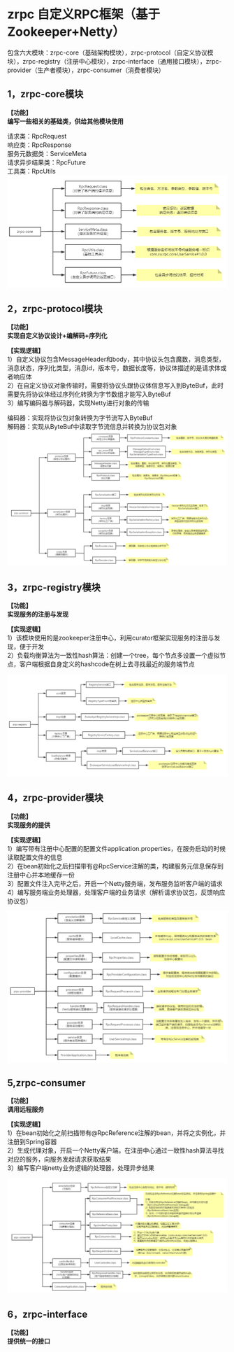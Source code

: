 # zrpc 自定义RPC框架（基于Zookeeper+Netty）
包含六大模块：zrpc-core（基础架构模块），zrpc-protocol（自定义协议模块），zrpc-registry（注册中心模块），zrpc-interface（通用接口模块），zrpc-provider（生产者模块），zrpc-consumer（消费者模块）

## 1，zrpc-core模块
**【功能】**  
**编写一些相关的基础类，供给其他模块使用**  
  
请求类：RpcRequest  
响应类：RpcResponse  
服务元数据类：ServiceMeta  
请求异步结果类：RpcFuture  
工具类：RpcUtils  
![image](https://github.com/xiaoguaishou520/zrpc/blob/master/images/zrpc-core.png)

## 2，zrpc-protocol模块
**【功能】**  
**实现自定义协议设计+编解码+序列化**  
  
**【实现逻辑】**  
1）自定义协议包含MessageHeader和body，其中协议头包含魔数，消息类型，消息状态，序列化类型，消息id，版本号，数据长度等，协议体描述的是请求体或者响应体  
2）在自定义协议对象传输时，需要将协议头跟协议体信息写入到ByteBuf，此时需要先将协议体经过序列化转换为字节数组才能写入ByteBuf  
3）编写编码器与解码器，实现Netty进行对象的传输  
  
编码器：实现将协议包对象转换为字节流写入ByteBuf  
解码器：实现从ByteBuf中读取字节流信息并转换为协议包对象  
![image](https://github.com/xiaoguaishou520/zrpc/blob/master/images/zrpc-protocol.png)  

## 3，zrpc-registry模块
**【功能】**  
**实现服务的注册与发现**  
  
**【实现逻辑】**  
1）该模块使用的是zookeeper注册中心，利用curator框架实现服务的注册与发现，便于开发  
2）负载均衡算法为一致性hash算法：创建一个tree，每个节点多设置一个虚拟节点，客户端根据自身定义的hashcode在树上去寻找最近的服务端节点  

![image](https://github.com/xiaoguaishou520/zrpc/blob/master/images/zrpc-registry.png)
  
## 4，zrpc-provider模块
**【功能】**  
**实现服务的提供**  
  
**【实现逻辑】**  
1）编写带有注册中心配置的配置文件application.properties，在服务启动的时候读取配置文件的信息  
2）在bean初始化之后扫描带有@RpcService注解的类，构建服务元信息保存到注册中心并本地缓存一份  
3）配置文件注入完毕之后，开启一个Netty服务端，发布服务监听客户端的请求  
4）编写服务端业务处理器，处理客户端的业务请求（解析请求协议包，反馈响应协议包）  
  
![image](https://github.com/xiaoguaishou520/zrpc/blob/master/images/zrpc-provider.png)

## 5,zrpc-consumer
**【功能】**  
**调用远程服务**  
  
**【实现逻辑】**  
1）在bean初始化之前扫描带有@RpcReference注解的bean，并将之实例化，并注册到Spring容器  
2）生成代理对象，开启一个Netty客户端，在注册中心通过一致性hash算法寻找对应的服务，向服务发起请求获取结果  
3）编写客户端netty业务逻辑的处理器，处理异步结果  
  
![image](https://github.com/xiaoguaishou520/zrpc/blob/master/images/rpc-consumer.png)

## 6，zrpc-interface
**【功能】**  
**提供统一的接口**  
